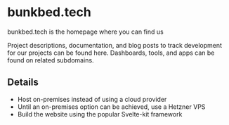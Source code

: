 # bunkbed.tech

bunkbed.tech is the homepage where you can find us

Project descriptions, documentation, and blog posts to track development for our projects can be found here. Dashboards, tools, and apps can be found on related subdomains. 

## Details

- Host on-premises instead of using a cloud provider
- Until an on-premises option can be achieved, use a Hetzner VPS
- Build the website using the popular Svelte-kit framework
